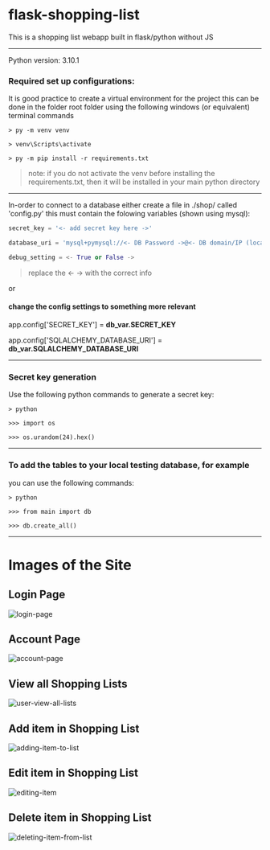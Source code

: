 # flask-shopping-list
This is a shopping list webapp built in flask/python without JS

-----------------------------------

Python version: 3.10.1

### Required set up configurations:

It is good practice to create a virtual environment for the project
this can be done in the folder root folder using the following windows (or equivalent) terminal commands

    > py -m venv venv

    > venv\Scripts\activate

    > py -m pip install -r requirements.txt

> note: if you do not activate the venv before installing the requirements.txt,
> then it will be installed in your main python directory

-----------------------------------------------------

In-order to connect to a database either create a file in ./shop/ called 'config.py'
this must contain the folowing variables (shown using mysql):

```python
secret_key = '<- add secret key here ->' 

database_uri = 'mysql+pymysql://<- DB Password ->@<- DB domain/IP (localhost normally) ->/<- DB Name ->'

debug_setting = <- True or False ->
```

> replace the <- -> with the correct info

or

#### change the config settings to something more relevant

app.config['SECRET_KEY'] = **db_var.SECRET_KEY**

app.config['SQLALCHEMY_DATABASE_URI'] = **db_var.SQLALCHEMY_DATABASE_URI**

-----------------------------------------------------

### Secret key generation  
Use the following python commands to generate a secret key:

    > python

    >>> import os

    >>> os.urandom(24).hex()

-----------------------------------------------------

### To add the tables to your local testing database, for example
you can use the following commands:

    > python

    >>> from main import db

    >>> db.create_all()

-----------------------------------------------------

# Images of the Site
## Login Page
![login-page](https://user-images.githubusercontent.com/56241583/152062367-efe23946-1bc2-46b6-8821-e612dc8be094.JPG)

## Account Page
![account-page](https://user-images.githubusercontent.com/56241583/152062179-d7cb640f-1502-4fc7-a898-d1d6fd6def77.JPG)

## View all Shopping Lists
![user-view-all-lists](https://user-images.githubusercontent.com/56241583/152062421-db38bc7b-1dff-4a01-a2cd-39a6f7a1b586.JPG)

## Add item in Shopping List
![adding-item-to-list](https://user-images.githubusercontent.com/56241583/152062530-d23942cc-5be5-4c27-b177-5b776c83a366.JPG)

## Edit item in Shopping List
![editing-item](https://user-images.githubusercontent.com/56241583/152062496-7acef8b2-8adc-4301-b886-85525fe6cd81.JPG)

## Delete item in Shopping List
![deleting-item-from-list](https://user-images.githubusercontent.com/56241583/152062571-2207f312-c3c6-4d39-af53-ad64925bc643.JPG)

